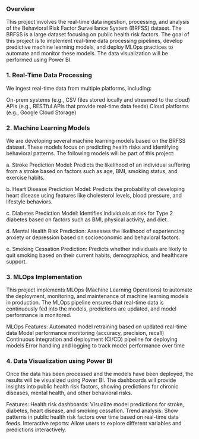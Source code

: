 ### Overview
This project involves the real-time data ingestion, processing, and analysis of the Behavioral Risk Factor Surveillance System (BRFSS) dataset. The BRFSS is a large dataset focusing on public health risk factors. The goal of this project is to implement real-time data processing pipelines, develop predictive machine learning models, and deploy MLOps practices to automate and monitor these models. The data visualization will be performed using Power BI.


### 1. Real-Time Data Processing
We ingest real-time data from multiple platforms, including:

  On-prem systems (e.g., CSV files stored locally and streamed to the cloud)
  APIs (e.g., RESTful APIs that provide real-time data feeds)
  Cloud platforms (e.g., Google Cloud Storage)

### 2. Machine Learning Models
We are developing several machine learning models based on the BRFSS dataset. These models focus on predicting health risks and identifying behavioral patterns. The following models will be part of this project:

a. Stroke Prediction Model:
Predicts the likelihood of an individual suffering from a stroke based on factors such as age, BMI, smoking status, and exercise habits.

b. Heart Disease Prediction Model:
Predicts the probability of developing heart disease using features like cholesterol levels, blood pressure, and lifestyle behaviors.

c. Diabetes Prediction Model:
Identifies individuals at risk for Type 2 diabetes based on factors such as BMI, physical activity, and diet.

d. Mental Health Risk Prediction:
Assesses the likelihood of experiencing anxiety or depression based on socioeconomic and behavioral factors.

e. Smoking Cessation Prediction:
Predicts whether individuals are likely to quit smoking based on their current habits, demographics, and healthcare support.


### 3. MLOps Implementation
This project implements MLOps (Machine Learning Operations) to automate the deployment, monitoring, and maintenance of machine learning models in production. The MLOps pipeline ensures that real-time data is continuously fed into the models, predictions are updated, and model performance is monitored.

MLOps Features:
Automated model retraining based on updated real-time data
Model performance monitoring (accuracy, precision, recall)
Continuous integration and deployment (CI/CD) pipeline for deploying models
Error handling and logging to track model performance over time


### 4. Data Visualization using Power BI
Once the data has been processed and the models have been deployed, the results will be visualized using Power BI. The dashboards will provide insights into public health risk factors, showing predictions for chronic diseases, mental health, and other behavioral risks.

Features:
Health risk dashboards: Visualize model predictions for stroke, diabetes, heart disease, and smoking cessation.
Trend analysis: Show patterns in public health risk factors over time based on real-time data feeds.
Interactive reports: Allow users to explore different variables and predictions interactively.
